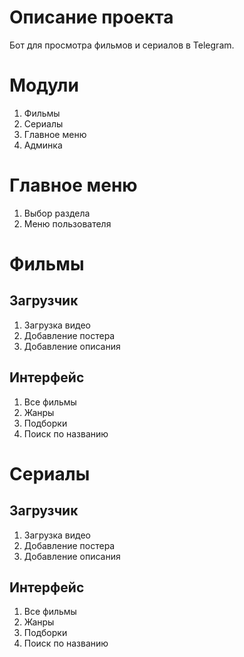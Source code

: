 # Описание проекта
Бот для просмотра фильмов и сериалов в Telegram.

# Модули
1. Фильмы
2. Сериалы
3. Главное меню
4. Админка

# Главное меню
1. Выбор раздела
2. Меню пользователя 

# Фильмы
## Загрузчик 
1. Загрузка видео
2. Добавление постера
3. Добавление описания

## Интерфейс
1. Все фильмы
2. Жанры
3. Подборки
4. Поиск по названию

# Cериалы
## Загрузчик 
1. Загрузка видео
2. Добавление постера
3. Добавление описания

## Интерфейс
1. Все фильмы
2. Жанры
3. Подборки
4. Поиск по названию